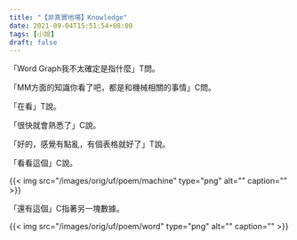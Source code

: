 ```yaml
---
title: "【非真實地場】Knowledge"
date: 2021-09-04T15:51:54+08:00
tags: [小說]
draft: false
---
```


「Word Graph我不太確定是指什麼」T問。

「MM方面的知識你看了吧，都是和機械相關的事情」C問。

「在看」T說。

「很快就會熟悉了」C說。

「好的，感覺有點亂，有個表格就好了」T說。

「看看這個」C說。

{{< img src="/images/orig/uf/poem/machine" type="png" alt="" caption="" >}}

「還有這個」C指著另一塊數據。

{{< img src="/images/orig/uf/poem/word" type="png" alt="" caption="" >}}